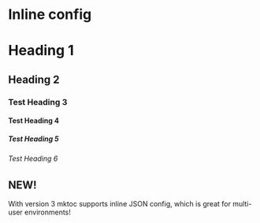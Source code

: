 # Inline config

<!-- BEGIN mktoc --> 
<!-- END mktoc -->


# Heading 1 

## Heading 2

### Test Heading 3

#### Test Heading 4

##### Test Heading 5

###### Test Heading 6

## NEW!

With version 3 mktoc supports inline JSON config, which is great for multi-user environments!
